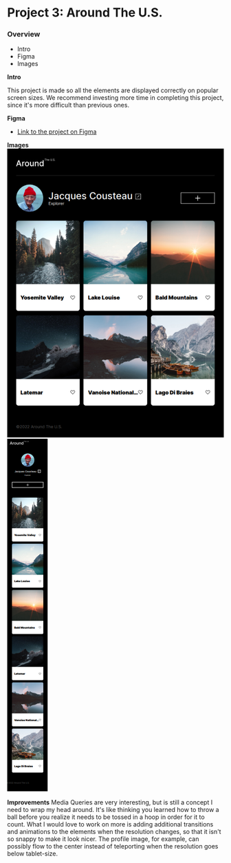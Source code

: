 # Project 3: Around The U.S.

### Overview

- Intro
- Figma
- Images

**Intro**

This project is made so all the elements are displayed correctly on popular screen sizes. We recommend investing more time in completing this project, since it's more difficult than previous ones.

**Figma**

- [Link to the project on Figma](https://www.figma.com/file/ii4xxsJ0ghevUOcssTlHZv/Sprint-3%3A-Around-the-US?node-id=0%3A1)

**Images**
![Desktop Version of the Website](./images/readme_desktop.png)
![Mobile Version of the Website](./images/readme_mobile.png)

**Improvements**
Media Queries are very interesting, but is still a concept I need to wrap my head around. It's like thinking you learned how to throw a ball before you realize it needs to be tossed in a hoop in order for it to count. What I would love to work on more is adding additional transitions and animations to the elements when the resolution changes, so that it isn't so snappy to make it look nicer. The profile image, for example, can possibly flow to the center instead of teleporting when the resolution goes below tablet-size.
